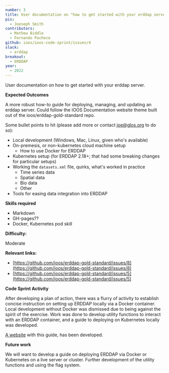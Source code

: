 ```yaml
---
number: 3
title: User documentation on "how to get started with your erddap server"
pis:
  - Joeseph Smith
contributors:
  - Mathew Biddle
  - Fernando Pacheco
github: ioos/ioos-code-sprint/issues/4
slack:
  - erddap
breakout:
  - ERDDAP
year: 
  - 2022
---
```


User documentation on how to get started with your erddap server.

**Expected Outcomes**

A more robust how-to guide for deploying, managing, and updating an erddap server. Could follow the IOOS Documentation website theme built out of the ioos/erddap-gold-standard repo.

Some bullet points to hit (please add more or contact joe@glos.org to do so):

- Local development (Windows, Mac, Linux, given who's available)
- On-premesis, or non-kubernetes cloud machine setup
  - How to use Docker for ERDDAP
- Kubernetes setup (for ERDDAP 2.18+; that had some breaking changes for particular setups)
- Working the `datasets.xml` file, quirks, what's worked in practice
  - Time series data
  - Spatial data
  - Bio data
  - Other
- Tools for easing data integration into ERDDAP

**Skills required**

* Markdown
* GH-pages??
* Docker, Kubernetes pod skill

**Difficulty:**

Moderate

**Relevant links:**

* [https://github.com/ioos/erddap-gold-standard/issues/8](https://github.com/ioos/erddap-gold-standard/issues/8)
* [https://github.com/ioos/erddap-gold-standard/issues/5](https://github.com/ioos/erddap-gold-standard/issues/5)

**Code Sprint Activity**

After developing a plan of action, there was a flurry of activity to establish concise instruction on setting up ERDDAP locally via a Docker container. Local development without Docker was dismissed due to being against the spirit of the exercise. Work was done to develop utility functions to interact with an ERDDAP container, and a guide to deploying on Kubernetes locally was developed.

[A website](https://ioos.github.io/erddap-gold-standard/index.html) with this guide, has been developed. 

**Future work**

We will want to develop a guide on deploying ERDDAP via Docker or Kubernetes on a live server or cluster. Further development of the utility functions and using the flag system.
